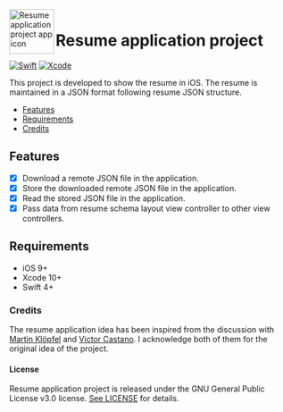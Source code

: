 <img align="left" width="80" height="80" src="https://raw.githubusercontent.com/akarsh/akarsh-seggemu-resume/master/akarsh%20seggemu%20resume/Assets/Assets.xcassets/AppIcon.appiconset/Icon-App-60x60%403x.png" alt="Resume application project app icon">

# Resume application project

[![Swift](https://img.shields.io/badge/Swift-4.2-orange.svg)](https://swift.org)
[![Xcode](https://img.shields.io/badge/Xcode-10.0-blue.svg)](https://developer.apple.com/xcode)

This project is developed to show the resume in iOS.
The resume is maintained in a JSON format following resume JSON structure.

- [Features](#features)
- [Requirements](#requirements)
- [Credits](#credits)

## Features

- [x] Download a remote JSON file in the application.
- [x] Store the downloaded remote JSON file in the application.
- [x] Read the stored JSON file in the application.
- [x] Pass data from resume schema layout view controller to other view controllers.

## Requirements

- iOS 9+
- Xcode 10+
- Swift 4+

### Credits

The resume application idea has been inspired from the discussion with [Martin Klöpfel](https://github.com/mr-casual) and [Victor Castano](https://github.com/Victorcstn). I acknowledge both of them for the original idea of the project.

#### License

Resume application project is released under the GNU General Public License v3.0 license. [See LICENSE](https://github.com/akarsh/akarsh-seggemu-resume/blob/master/LICENSE) for details.
